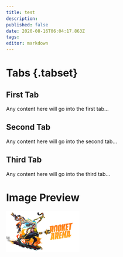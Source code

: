 ```yaml
---
title: test
description: 
published: false
date: 2020-08-16T06:04:17.863Z
tags: 
editor: markdown
---
```


# Tabs {.tabset}
## First Tab

Any content here will go into the first tab...

## Second Tab

Any content here will go into the second tab...

## Third Tab

Any content here will go into the third tab...


# Image Preview
<a class="spotlight" href="/amphora_full_model.png">
    <img src="/ra_primary-art_crop_3840x2160.jpg" width="200">
</a>